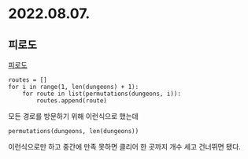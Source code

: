 # 2022.08.07.

## 피로도

[피로도](https://school.programmers.co.kr/learn/courses/30/lessons/87946)

```
routes = []
for i in range(1, len(dungeons) + 1):
    for route in list(permutations(dungeons, i)):
        routes.append(route)
```

모든 경로를 방문하기 위해 이런식으로 했는데

```
permutations(dungeons, len(dungeons))
```

이런식으로만 하고 중간에 만족 못하면 클리어 한 곳까지 개수 세고 건너뛰면 됐다.

